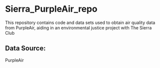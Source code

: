 # Sierra_PurpleAir_repo
This repository contains code and data sets used to obtain air quality data from PurpleAir, aiding in an environmental justice project with The Sierra Club 


## Data Source:
PurpleAir
